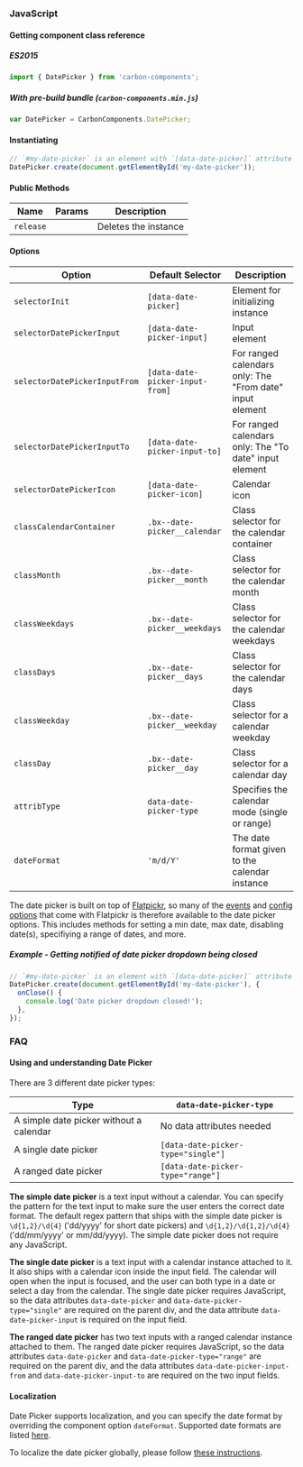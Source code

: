 ### JavaScript

#### Getting component class reference

##### ES2015

```javascript
import { DatePicker } from 'carbon-components';
```

##### With pre-build bundle (`carbon-components.min.js`)

```javascript
var DatePicker = CarbonComponents.DatePicker;
```

#### Instantiating

```javascript
// `#my-date-picker` is an element with `[data-date-picker]` attribute
DatePicker.create(document.getElementById('my-date-picker'));
```

#### Public Methods

| Name      | Params | Description          |
| --------- | ------ | -------------------- |
| `release` |        | Deletes the instance |

#### Options

| Option                        | Default Selector                | Description                                              |
| ----------------------------- | ------------------------------- | -------------------------------------------------------- |
| `selectorInit`                | `[data-date-picker]`            | Element for initializing instance                        |
| `selectorDatePickerInput`     | `[data-date-picker-input]`      | Input element                                            |
| `selectorDatePickerInputFrom` | `[data-date-picker-input-from]` | For ranged calendars only: The "From date" input element |
| `selectorDatePickerInputTo`   | `[data-date-picker-input-to]`   | For ranged calendars only: The "To date" input element   |
| `selectorDatePickerIcon`      | `[data-date-picker-icon]`       | Calendar icon                                            |
| `classCalendarContainer`      | `.bx--date-picker__calendar`    | Class selector for the calendar container                |
| `classMonth`                  | `.bx--date-picker__month`       | Class selector for the calendar month                    |
| `classWeekdays`               | `.bx--date-picker__weekdays`    | Class selector for the calendar weekdays                 |
| `classDays`                   | `.bx--date-picker__days`        | Class selector for the calendar days                     |
| `classWeekday`                | `.bx--date-picker__weekday`     | Class selector for a calendar weekday                    |
| `classDay`                    | `.bx--date-picker__day`         | Class selector for a calendar day                        |
| `attribType`                  | `data-date-picker-type`         | Specifies the calendar mode (single or range)            |
| `dateFormat`                  | `'m/d/Y'`                       | The date format given to the calendar instance           |

The date picker is built on top of
[Flatpickr](https://chmln.github.io/flatpickr/), so many of the
[events](https://chmln.github.io/flatpickr/events/) and
[config options](https://chmln.github.io/flatpickr/options/) that come with
Flatpickr is therefore available to the date picker options. This includes
methods for setting a min date, max date, disabling date(s), specifiying a range
of dates, and more.

##### Example - Getting notified of date picker dropdown being closed

```javascript
// `#my-date-picker` is an element with `[data-date-picker]` attribute
DatePicker.create(document.getElementById('my-date-picker'), {
  onClose() {
    console.log('Date picker dropdown closed!');
  },
});
```

### FAQ

#### Using and understanding Date Picker

There are 3 different date picker types:

| Type                                    | `data-date-picker-type`            |
| --------------------------------------- | ---------------------------------- |
| A simple date picker without a calendar | No data attributes needed          |
| A single date picker                    | `[data-date-picker-type="single"]` |
| A ranged date picker                    | `[data-date-picker-type="range"]`  |

**The simple date picker** is a text input without a calendar. You can specify
the pattern for the text input to make sure the user enters the correct date
format. The default regex pattern that ships with the simple date picker is
`\d{1,2}/\d{4}` ('dd/yyyy' for short date pickers) and `\d{1,2}/\d{1,2}/\d{4}`
('dd/mm/yyyy' or mm/dd/yyyy). The simple date picker does not require any
JavaScript.

**The single date picker** is a text input with a calendar instance attached to
it. It also ships with a calendar icon inside the input field. The calendar will
open when the input is focused, and the user can both type in a date or select a
day from the calendar. The single date picker requires JavaScript, so the data
attributes `data-date-picker` and `data-date-picker-type="single"` are required
on the parent div, and the data attribute `data-date-picker-input` is required
on the input field.

**The ranged date picker** has two text inputs with a ranged calendar instance
attached to them. The ranged date picker requires JavaScript, so the data
attributes `data-date-picker` and `data-date-picker-type="range"` are required
on the parent div, and the data attributes `data-date-picker-input-from` and
`data-date-picker-input-to` are required on the two input fields.

#### Localization

Date Picker supports localization, and you can specify the date format by
overriding the component option `dateFormat`. Supported date formats are listed
[here](https://chmln.github.io/flatpickr/formatting/).

To localize the date picker globally, please follow
[these instructions](https://chmln.github.io/flatpickr/localization/).
